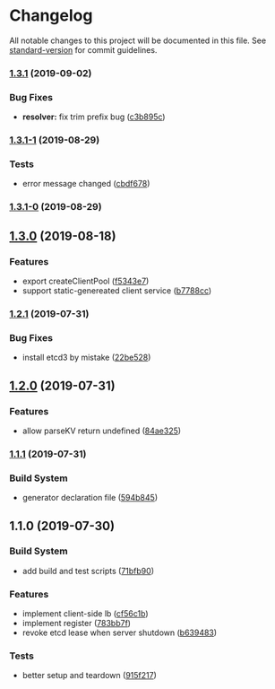 # Changelog

All notable changes to this project will be documented in this file. See [standard-version](https://github.com/conventional-changelog/standard-version) for commit guidelines.

### [1.3.1](https://github.com/edvardchen/grpclb/compare/v1.3.1-1...v1.3.1) (2019-09-02)


### Bug Fixes

* **resolver:** fix trim prefix bug ([c3b895c](https://github.com/edvardchen/grpclb/commit/c3b895c))



### [1.3.1-1](https://github.com/edvardchen/grpclb/compare/v1.3.1-0...v1.3.1-1) (2019-08-29)


### Tests

* error message changed ([cbdf678](https://github.com/edvardchen/grpclb/commit/cbdf678))



### [1.3.1-0](https://github.com/edvardchen/grpclb/compare/v1.3.0...v1.3.1-0) (2019-08-29)



## [1.3.0](https://github.com/edvardchen/grpclb/compare/v1.2.1...v1.3.0) (2019-08-18)


### Features

* export createClientPool ([f5343e7](https://github.com/edvardchen/grpclb/commit/f5343e7))
* support static-genereated client service ([b7788cc](https://github.com/edvardchen/grpclb/commit/b7788cc))

### [1.2.1](https://github.com/edvardchen/grpclb/compare/v1.2.0...v1.2.1) (2019-07-31)


### Bug Fixes

* install etcd3 by mistake ([22be528](https://github.com/edvardchen/grpclb/commit/22be528))



## [1.2.0](https://github.com/edvardchen/grpclb/compare/v1.1.1...v1.2.0) (2019-07-31)


### Features

* allow parseKV return undefined ([84ae325](https://github.com/edvardchen/grpclb/commit/84ae325))



### [1.1.1](https://github.com/edvardchen/grpclb/compare/v1.1.0...v1.1.1) (2019-07-31)


### Build System

* generator declaration file ([594b845](https://github.com/edvardchen/grpclb/commit/594b845))



## 1.1.0 (2019-07-30)


### Build System

* add build and test scripts ([71bfb90](https://github.com/edvardchen/grpclb/commit/71bfb90))


### Features

* implement client-side lb ([cf56c1b](https://github.com/edvardchen/grpclb/commit/cf56c1b))
* implement register ([783bb7f](https://github.com/edvardchen/grpclb/commit/783bb7f))
* revoke etcd lease when server shutdown ([b639483](https://github.com/edvardchen/grpclb/commit/b639483))


### Tests

* better setup and teardown ([915f217](https://github.com/edvardchen/grpclb/commit/915f217))
